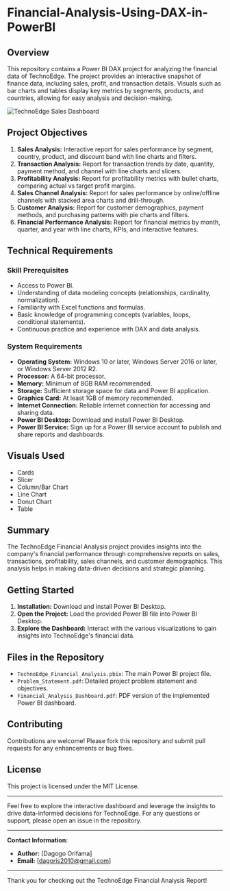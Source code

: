 # Financial-Analysis-Using-DAX-in-PowerBI

## Overview
This repository contains a Power BI DAX project for analyzing the financial data of TechnoEdge. The project provides an interactive snapshot of finance data, including sales, profit, and transaction details. Visuals such as bar charts and tables display key metrics by segments, products, and countries, allowing for easy analysis and decision-making.

![TechnoEdge Sales Dashboard](https://github.com/DagogoOrifama/Financial-Analysis-Using-DAX-in-PowerBI/blob/b2447fbfbe6c993ecc005c3696d1b34f1b9072ce/Financial_Report.png)

## Project Objectives
1. **Sales Analysis:** Interactive report for sales performance by segment, country, product, and discount band with line charts and filters.
2. **Transaction Analysis:** Report for transaction trends by date, quantity, payment method, and channel with line charts and slicers.
3. **Profitability Analysis:** Report for profitability metrics with bullet charts, comparing actual vs target profit margins.
4. **Sales Channel Analysis:** Report for sales performance by online/offline channels with stacked area charts and drill-through.
5. **Customer Analysis:** Report for customer demographics, payment methods, and purchasing patterns with pie charts and filters.
6. **Financial Performance Analysis:** Report for financial metrics by month, quarter, and year with line charts, KPIs, and interactive features.

## Technical Requirements
### Skill Prerequisites
- Access to Power BI.
- Understanding of data modeling concepts (relationships, cardinality, normalization).
- Familiarity with Excel functions and formulas.
- Basic knowledge of programming concepts (variables, loops, conditional statements).
- Continuous practice and experience with DAX and data analysis.

### System Requirements
- **Operating System:** Windows 10 or later, Windows Server 2016 or later, or Windows Server 2012 R2.
- **Processor:** A 64-bit processor.
- **Memory:** Minimum of 8GB RAM recommended.
- **Storage:** Sufficient storage space for data and Power BI application.
- **Graphics Card:** At least 1GB of memory recommended.
- **Internet Connection:** Reliable internet connection for accessing and sharing data.
- **Power BI Desktop:** Download and install Power BI Desktop.
- **Power BI Service:** Sign up for a Power BI service account to publish and share reports and dashboards.

## Visuals Used
- Cards
- Slicer
- Column/Bar Chart
- Line Chart
- Donut Chart
- Table

## Summary
The TechnoEdge Financial Analysis project provides insights into the company's financial performance through comprehensive reports on sales, transactions, profitability, sales channels, and customer demographics. This analysis helps in making data-driven decisions and strategic planning.

## Getting Started
1. **Installation:** Download and install Power BI Desktop.
2. **Open the Project:** Load the provided Power BI file into Power BI Desktop.
3. **Explore the Dashboard:** Interact with the various visualizations to gain insights into TechnoEdge's financial data.

## Files in the Repository
- `TechnoEdge_Financial_Analysis.pbix`: The main Power BI project file.
- `Problem_Statement.pdf`: Detailed project problem statement and objectives.
- `Financial_Analysis_Dashboard.pdf`: PDF version of the implemented Power BI dashboard.

## Contributing
Contributions are welcome! Please fork this repository and submit pull requests for any enhancements or bug fixes.

## License
This project is licensed under the MIT License.

---

Feel free to explore the interactive dashboard and leverage the insights to drive data-informed decisions for TechnoEdge. For any questions or support, please open an issue in the repository.

---

**Contact Information:**
- **Author:** [Dagogo Orifama]
- **Email:** [dagoris2010@gmail.com]

---

Thank you for checking out the TechnoEdge Financial Analysis Report!
